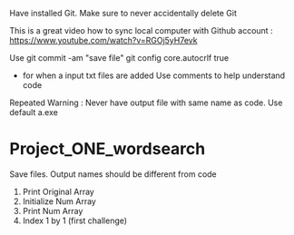 Have installed Git. Make sure to never accidentally delete Git

This is a great video how to sync local computer with Github account : 
https://www.youtube.com/watch?v=RGOj5yH7evk 

Use git commit -am "save file"
git config core.autocrlf true
- for when a input txt files are added
Use comments to help understand code

Repeated Warning : Never have output file with same name as code. Use default a.exe

# Project_ONE_wordsearch
Save files. Output names should be different from code 

1. Print Original Array
2. Initialize Num Array
3. Print Num Array
4. Index 1 by 1 (first challenge)

